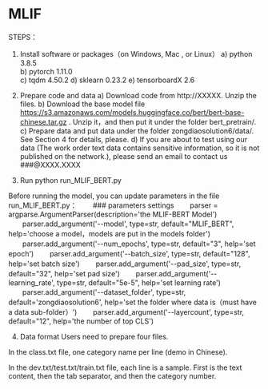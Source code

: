 # MLIF

STEPS：
1. Install software or packages（on Windows, Mac , or Linux）
a) python 3.8.5  
b) pytorch 1.11.0  
c) tqdm 4.50.2 
d) sklearn 0.23.2
e) tensorboardX 2.6

2. Prepare code and data
a) Download code from http://XXXXX. Unzip the files. 
b) Download the base model file https://s3.amazonaws.com/models.huggingface.co/bert/bert-base-chinese.tar.gz . Unzip it，and then put it under the folder bert_pretrain/.
c) Prepare data and put data under the folder zongdiaosolution6/data/. See Section 4 for details, please.
d) If you are about to test using our data (The work order text data contains sensitive information, so it is not published on the network.), please send an email to contact us ###@XXXX.XXXX

3. Run
python run_MLIF_BERT.py

Before running the model, you can update parameters in the file run_MLIF_BERT.py：
　　### parameters settings
　　parser = argparse.ArgumentParser(description='the MLIF-BERT Model')
　　parser.add_argument('--model', type=str, default="MLIF_BERT", help='choose a model，models are put in the models folder') 
　　parser.add_argument('--num_epochs', type=str, default="3", help='set epoch') 
　　parser.add_argument('--batch_size', type=str, default="128", help='set batch size') 
　　parser.add_argument('--pad_size', type=str, default="32", help='set pad size') 
　　parser.add_argument('--learning_rate', type=str, default="5e-5", help='set learning rate') 
　　parser.add_argument('--dataset_folder', type=str, default='zongdiaosolution6', help='set the folder where data is（must have a data sub-folder）') 
　　parser.add_argument('--layercount', type=str, default="12", help='the number of top CLS')

4. Data format
Users need to prepare four files.

In the class.txt file, one category name per line (demo in Chinese).

In the dev.txt/test.txt/train.txt file, each line is a sample. First is the text content, then the tab separator, and then the category number.
